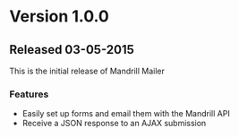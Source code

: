 # Version 1.0.0

## Released 03-05-2015

This is the initial release of Mandrill Mailer

### Features

- Easily set up forms and email them with the Mandrill API
- Receive a JSON response to an AJAX submission